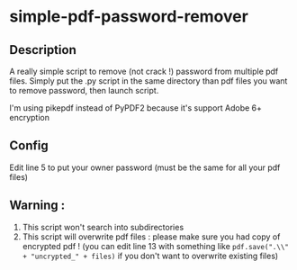 # simple-pdf-password-remover

## Description
A really simple script to remove (not crack !) password from multiple pdf files.
Simply put the .py script in the same directory than pdf files you want to remove password, then launch script.

I'm using pikepdf instead of PyPDF2 because it's support Adobe 6+ encryption

## Config
Edit line 5 to put your owner password (must be the same for all your pdf files)

## Warning :
1) This script won't search into subdirectories
2) This script will overwrite pdf files : please make sure you had copy of encrypted pdf ! (you can edit line 13 with something like `pdf.save(".\\" + "uncrypted_" + files)` if you don't want to overwrite existing files)
